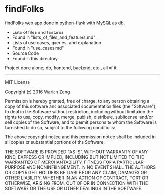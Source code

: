 # findFolks
findFolks web app done in python-flask with MySQL as db. 

* Lists of files and features
 * Found in "lists_of_files_and_features.md"
* Lists of use cases, queries, and explanation 
 * Found in "use_cases.md"
* Source Code
 * Found in this directory

Project done alone; db, frontend, backend, etc., all of it.

---

MIT License

Copyright (c) 2016 Warlon Zeng

Permission is hereby granted, free of charge, to any person obtaining a copy
of this software and associated documentation files (the "Software"), to deal
in the Software without restriction, including without limitation the rights
to use, copy, modify, merge, publish, distribute, sublicense, and/or sell
copies of the Software, and to permit persons to whom the Software is
furnished to do so, subject to the following conditions:

The above copyright notice and this permission notice shall be included in all
copies or substantial portions of the Software.

THE SOFTWARE IS PROVIDED "AS IS", WITHOUT WARRANTY OF ANY KIND, EXPRESS OR
IMPLIED, INCLUDING BUT NOT LIMITED TO THE WARRANTIES OF MERCHANTABILITY,
FITNESS FOR A PARTICULAR PURPOSE AND NONINFRINGEMENT. IN NO EVENT SHALL THE
AUTHORS OR COPYRIGHT HOLDERS BE LIABLE FOR ANY CLAIM, DAMAGES OR OTHER
LIABILITY, WHETHER IN AN ACTION OF CONTRACT, TORT OR OTHERWISE, ARISING FROM,
OUT OF OR IN CONNECTION WITH THE SOFTWARE OR THE USE OR OTHER DEALINGS IN THE
SOFTWARE.
